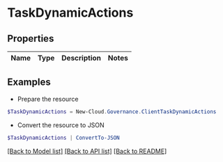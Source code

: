 # TaskDynamicActions
## Properties

Name | Type | Description | Notes
------------ | ------------- | ------------- | -------------

## Examples

- Prepare the resource
```powershell
$TaskDynamicActions = New-Cloud.Governance.ClientTaskDynamicActions 
```

- Convert the resource to JSON
```powershell
$TaskDynamicActions | ConvertTo-JSON
```

[[Back to Model list]](../README.md#documentation-for-models) [[Back to API list]](../README.md#documentation-for-api-endpoints) [[Back to README]](../README.md)

